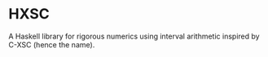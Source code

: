 # HXSC

A Haskell library for rigorous numerics using interval arithmetic inspired by C-XSC
(hence the name). 
